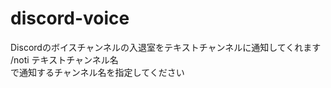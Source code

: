 # discord-voice  
Discordのボイスチャンネルの入退室をテキストチャンネルに通知してくれます  
/noti テキストチャンネル名  
で通知するチャンネル名を指定してください
